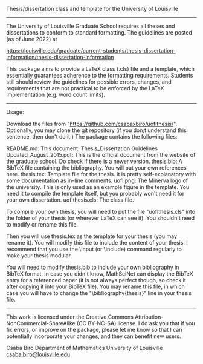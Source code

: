 Thesis/dissertation class and template for the University of Louisville

-----

The University of Louisville Graduate School requires all theses and dissertations to conform to standard formatting. The guidelines are posted (as of June 2022) at

https://louisville.edu/graduate/current-students/thesis-dissertation-information/thesis-dissertation-information

This package aims to provide a LaTeX class (.cls) file and a template, which essentially guarantees adherence to the formatting requirements. Students still should review the guidelines for possible errors, changes, and requirements that are not practical to be enforced by the LaTeX implementation (e.g. word count limits).

-----

Usage:

Download the files from "https://github.com/csabaxbiro/uoflthesis/". Optionally, you may clone the git repository (if you don;t understand this sentence, then don't do it.) The package contains the following files:

README.md: This document.
Thesis_Dissertation Guidelines Updated_August_2015.pdf: This is the official document from the website of the graduate school. Do check if there is a newer version.
thesis.bib: A BibTeX file containing the bibliography. You will put your own references here.
thesis.tex: Template file for the thesis. It is pretty self-explanatory with some documentation as in-line comments.
uofl.png: The Minerva logo of the university. This is only used as an example figure in the template. You need it to compile the template itself, but you probably won't need it for your own dissertation.
uoflthesis.cls: The class file.

To compile your own thesis, you will need to put the file "uoflthesis.cls" into the folder of your thesis (or wherever LaTeX can see it). You shouldn't need to modify or rename this file.

Then you will use thesis.tex as the template for your thesis (you may rename it). You will modify this file to include the content of your thesis. I recommend that you use the \input (or \include) command regularly to make your thesis modular.

You will need to modify thesis.bib to include your own bibliography in BibTeX format. In case you didn't know, MathSciNet can display the BibTeX entry for a referenced paper (it is not always perfect though, so check it after copying it into your BibTeX file). You may rename this file, in which case you will have to change the "\bibliography{thesis}" line in your thesis file.

-----

This work is licensed under the Creative Commons Attribution-NonCommercial-ShareAlike (CC BY-NC-SA) license. I do ask you that if you fix errors, or improve on the package, please let me know so that I can potentially incorporate your changes, and they can benefit new users.

Csaba Biro
Department of Mathematics
University of Louisville
csaba.biro@louisville.edu

